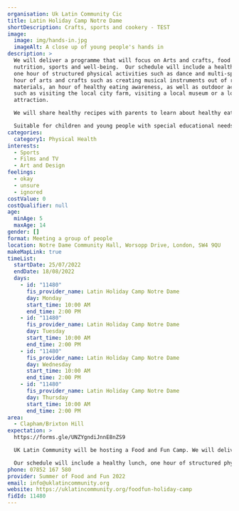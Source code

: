 ```yaml
---
organisation: Uk Latin Community Cic
title: Latin Holiday Camp Notre Dame
shortDescription: Crafts, sports and cookery - TEST
image:
  image: img/hands-in.jpg
  imageAlt: A close up of young people's hands in
description: >
  We will deliver a programme that will focus on Arts and crafts, food and
  nutrition, sports and well-being.  Our schedule will include a healthy lunch,
  one hour of structured physical activities such as dance and multi-sports, an
  hour of arts and crafts such as creating musical instruments out of recyclable
  materials, an hour of healthy eating awareness, as well as outdoor activities
  such as visiting the local city farm, visiting a local museum or a local
  attraction. 

  We will share healthy recipes with parents to learn about healthy eating and put it into practice at home.

  Suitable for children and young people with special educational needs and disabilities.
categories:
  category1: Physical Health
interests:
  - Sports
  - Films and TV
  - Art and Design
feelings:
  - okay
  - unsure
  - ignored
costValue: 0
costQualifier: null
age:
  minAge: 5
  maxAge: 14
gender: []
format: Meeting a group of people
location: Notre Dame Community Hall, Worsopp Drive, London, SW4 9QU
makeMapLink: true
timeList:
  startDate: 25/07/2022
  endDate: 18/08/2022
  days:
    - id: "11480"
      fis_provider_name: Latin Holiday Camp Notre Dame
      day: Monday
      start_time: 10:00 AM
      end_time: 2:00 PM
    - id: "11480"
      fis_provider_name: Latin Holiday Camp Notre Dame
      day: Tuesday
      start_time: 10:00 AM
      end_time: 2:00 PM
    - id: "11480"
      fis_provider_name: Latin Holiday Camp Notre Dame
      day: Wednesday
      start_time: 10:00 AM
      end_time: 2:00 PM
    - id: "11480"
      fis_provider_name: Latin Holiday Camp Notre Dame
      day: Thursday
      start_time: 10:00 AM
      end_time: 2:00 PM
area:
  - Clapham/Brixton Hill
expectation: >
  https://forms.gle/UNZYgndiJnnE8nZS9

  UK Latin Community will be hosting a Food and Fun Camp. We will deliver a programme focused on Arts and crafts, food and nutrition, multi-sports and well-being. 

  Our schedule will include a healthy lunch, one hour of structured physical activities such as dance and multi-sports, an hour of arts and crafts such as creating musical instruments out of recyclable materials, an hour of healthy eating awareness, as well as outdoor activities such as visiting the local city farm, visiting a local museum or a local attraction.
phone: 07852 167 580
provider: Summer of Food and Fun 2022
email: info@uklatincommunity.org
website: https://uklatincommunity.org/foodfun-holiday-camp
fidId: 11480
---
```

